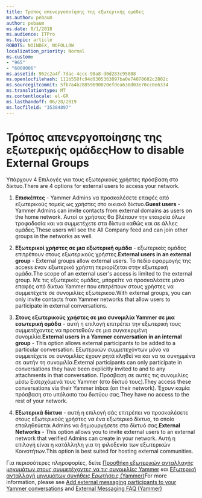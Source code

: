 ```yaml
---
title: Τρόπος απενεργοποίησης της εξωτερικής ομάδες
ms.author: pebaum
author: pebaum
ms.date: 8/1/2018
ms.audience: ITPro
ms.topic: article
ROBOTS: NOINDEX, NOFOLLOW
localization_priority: Normal
ms.custom:
- "965"
- "6000006"
ms.assetid: 962c2a4f-7dac-4ccc-98a8-d0d283c95808
ms.openlocfilehash: 111b558fc94d0305363097ba0e74078682c2802c
ms.sourcegitcommit: 5fb7a4b28859690020efdea630d03e70cc0e6334
ms.translationtype: MT
ms.contentlocale: el-GR
ms.lasthandoff: 06/28/2019
ms.locfileid: "35384897"
---
```

# <a name="how-to-disable-external-groups"></a><span data-ttu-id="919b9-102">Τρόπος απενεργοποίησης της εξωτερικής ομάδες</span><span class="sxs-lookup"><span data-stu-id="919b9-102">How to disable External Groups</span></span>

<span data-ttu-id="919b9-103">Υπάρχουν 4 Επιλογές για τους εξωτερικούς χρήστες πρόσβαση στο δίκτυο.</span><span class="sxs-lookup"><span data-stu-id="919b9-103">There are 4 options for external users to access your network.</span></span>
  
1. <span data-ttu-id="919b9-104">**Επισκέπτες** - Yammer Admins να προσκαλέσετε επαφές από εξωτερικούς τομείς ως χρήστες στο οικιακό δίκτυο.</span><span class="sxs-lookup"><span data-stu-id="919b9-104">**Guest users** - Yammer Admins can invite contacts from external domains as users on the home network.</span></span> <span data-ttu-id="919b9-105">Αυτοί οι χρήστες θα βλέπουν την εταιρεία όλων τροφοδοσία και να συμμετέχετε στα δίκτυα καθώς και σε άλλες ομάδες.</span><span class="sxs-lookup"><span data-stu-id="919b9-105">These users will see the All Company feed and can join other groups in the networks as well.</span></span>

2. <span data-ttu-id="919b9-106">**Εξωτερικοί χρήστες σε μια εξωτερική ομάδα** - εξωτερικές ομάδες επιτρέπουν στους εξωτερικούς χρήστες.</span><span class="sxs-lookup"><span data-stu-id="919b9-106">**External users in an external group** - External groups allow external users.</span></span> <span data-ttu-id="919b9-107">Το πεδίο εφαρμογής της access έναν εξωτερικό χρήστη περιορίζεται στην εξωτερική ομάδα.</span><span class="sxs-lookup"><span data-stu-id="919b9-107">The scope of an external user's access is limited to the external group.</span></span> <span data-ttu-id="919b9-108">Με τις εξωτερικές ομάδες, μπορείτε να προσκαλέσετε μόνο επαφές από δίκτυα Yammer που επιτρέπουν στους χρήστες να συμμετέχετε σε συνομιλίες εξωτερικού.</span><span class="sxs-lookup"><span data-stu-id="919b9-108">With external groups, you can only invite contacts from Yammer networks that allow users to participate in external conversations.</span></span>

3. <span data-ttu-id="919b9-109">**Στους εξωτερικούς χρήστες σε μια συνομιλία Yammer σε μια εσωτερική ομάδα** - αυτή η επιλογή επιτρέπει την εξωτερική τους συμμετέχοντες να προστεθούν σε μια συγκεκριμένη συνομιλία.</span><span class="sxs-lookup"><span data-stu-id="919b9-109">**External users in a Yammer conversation in an internal group** - This option allows external participants to be added to a particular conversation.</span></span> <span data-ttu-id="919b9-110">Εξωτερικών συμμετεχόντων μόνο να συμμετέχετε σε συνομιλίες έχουν ρητά κληθεί να και να τα συνημμένα σε αυτήν τη συνομιλία.</span><span class="sxs-lookup"><span data-stu-id="919b9-110">External participants can only participate in conversations they have been explicitly invited to and to any attachments in that conversation.</span></span> <span data-ttu-id="919b9-111">Πρόσβαση σε αυτές τις συνομιλίες μέσω Εισερχόμενά τους Yammer (στο δίκτυό τους).</span><span class="sxs-lookup"><span data-stu-id="919b9-111">They access these conversations via their Yammer inbox (on their network).</span></span> <span data-ttu-id="919b9-112">Έχουν καμία πρόσβαση στο υπόλοιπο του δικτύου σας.</span><span class="sxs-lookup"><span data-stu-id="919b9-112">They have no access to the rest of your network.</span></span>

4. <span data-ttu-id="919b9-113">**Εξωτερικά δίκτυα** - αυτή η επιλογή σάς επιτρέπει να προσκαλέσετε στους εξωτερικούς χρήστες να ένα εξωτερικό δίκτυο, το οποίο επαληθεύεται Admins να δημιουργήσετε στο δίκτυό σας.</span><span class="sxs-lookup"><span data-stu-id="919b9-113">**External Networks** - This option allows you to invite external users to an external network that verified Admins can create in your network.</span></span> <span data-ttu-id="919b9-114">Αυτή η επιλογή είναι η κατάλληλη για τη φιλοξενία των εξωτερικών Κοινοτήτων.</span><span class="sxs-lookup"><span data-stu-id="919b9-114">This option is best suited for hosting external communities.</span></span>

<span data-ttu-id="919b9-115">Για περισσότερες πληροφορίες, δείτε [Προσθήκη εξωτερικών ανταλλαγής μηνυμάτων στους συμμετέχοντες να τις συνομιλίες Yammer](https://support.office.com/article/add-external-messaging-participants-to-your-yammer-conversations-423653bb-86b2-4eac-9d7e-dca121f7c16c?ui=en-US&amp;rs=en-US&amp;ad=US) και [Εξωτερική ανταλλαγή μηνυμάτων συνήθεις Ερωτήσεις (Yammer)](https://support.office.com/article/External-messaging-FAQ-Yammer-35b59d6c-bb1c-4541-bf19-9f67d2f2b199)</span><span class="sxs-lookup"><span data-stu-id="919b9-115">For more information, please see [Add external messaging participants to your Yammer conversations](https://support.office.com/article/add-external-messaging-participants-to-your-yammer-conversations-423653bb-86b2-4eac-9d7e-dca121f7c16c?ui=en-US&amp;rs=en-US&amp;ad=US) and [External Messaging FAQ (Yammer)](https://support.office.com/article/External-messaging-FAQ-Yammer-35b59d6c-bb1c-4541-bf19-9f67d2f2b199)</span></span>
  